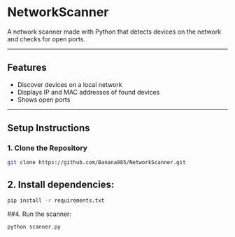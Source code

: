 # **NetworkScanner**

A network scanner made with Python that detects devices on the network and checks for open ports.

---

## **Features**

- Discover devices on a local network
- Displays IP and MAC addresses of found devices
- Shows open ports 

---

## **Setup Instructions**

### **1. Clone the Repository**

```bash
git clone https://github.com/Banana985/NetworkScanner.git
```
## 2. Install dependencies:
```bash
pip install -r requirements.txt
```
##4. Run the scanner:
```bash
python scanner.py
```
